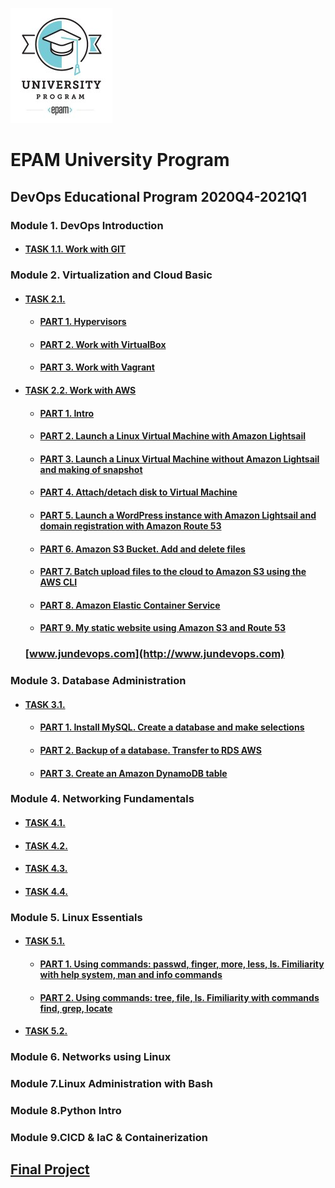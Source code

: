    ![EPAM University Program](m1/img/epam_logo.png)
# **EPAM University Program**
## DevOps Educational Program 2020Q4-2021Q1
### Module 1. DevOps Introduction
* #### [TASK 1.1. Work with GIT](./m1/task1.1/README.MD)

### Module 2. Virtualization and Cloud Basic
* #### [TASK 2.1.](./m2/task2.1/README.MD)
    * #### [PART 1. Hypervisors](./m2/task2.1/part1/README.MD)
    * #### [PART 2. Work with VirtualBox](./m2/task2.1/part2/README.MD)
    * #### [PART 3. Work with Vagrant](./m2/task2.1/part3/README.MD)
* #### [TASK 2.2. Work with AWS](./m2/task2.2/README.MD)    
    * #### [PART 1. Intro](/m2/task2.2/part1/README.MD)
    * #### [PART 2. Launch a Linux Virtual Machine with Amazon Lightsail](/m2/task2.2/part2/README.MD)
    * #### [PART 3. Launch a Linux Virtual Machine without Amazon Lightsail and making of snapshot](/m2/task2.2/part3/README.MD)
    * #### [PART 4. Attach/detach disk to Virtual Machine](/m2/task2.2/part4/README.MD)
    * #### [PART 5. Launch a WordPress instance with Amazon Lightsail and domain registration with Amazon Route 53](/m2/task2.2/part5/README.MD)
    * #### [PART 6. Amazon S3 Bucket. Add and delete files](/m2/task2.2/part6/README.MD)
    * #### [PART 7. Batch upload files to the cloud to Amazon S3 using the AWS CLI](/m2/task2.2/part7/README.MD)
    * #### [PART 8. Amazon Elastic Container Service](/m2/task2.2/part8/README.MD)
    * #### [PART 9. My static website using Amazon S3 and Route 53](/m2/task2.2/part9/README.MD)
     ### [www.jundevops.com](http://www.jundevops.com)   
### Module 3. Database Administration
* #### [TASK 3.1.](./m3/task3.1/README.MD)
    * #### [PART 1. Install MySQL. Create a database and make selections](./m3/task3.1/part1/README.MD)
    * #### [PART 2. Backup of a database. Transfer to RDS AWS](./m3/task3.1/part2/README.MD)
    * #### [PART 3. Create an Amazon DynamoDB table](./m3/task3.1/part3/README.MD)
### Module 4. Networking Fundamentals
* #### [TASK 4.1.](/m4/task4.1/README.MD)
* #### [TASK 4.2.](/m4/task4.2/README.MD)
* #### [TASK 4.3.](/m4/task4.3/README.MD)
* #### [TASK 4.4.](/m4/task4.4/README.MD)
### Module 5. Linux Essentials
* #### [TASK 5.1.](./m5/task5.1/README.MD)
    * #### [PART 1. Using commands: passwd, finger, more, less, ls. Fimiliarity with help system, man and info commands](./m5/task5.1/part1/README.MD)
    * #### [PART 2. Using commands: tree, file, ls. Fimiliarity with commands find, grep, locate](./m5/task5.1/part2/README.MD)
* #### [TASK 5.2.](./m5/task5.2/README.MD)    
### Module 6. Networks using Linux
### Module 7.Linux Administration with Bash
### Module 8.Python Intro
### Module 9.CICD & IaC & Containerization  

## [Final Project](./Final_Project/)
